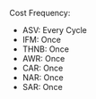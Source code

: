 Cost Frequency:

 - ASV: Every Cycle
 - IFM: Once
 - THNB: Once
 - AWR: Once
 - CAR: Once
 - NAR: Once
 - SAR: Once

